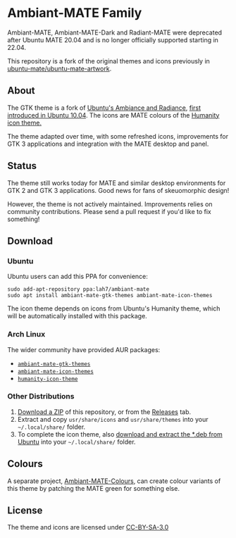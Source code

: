 # Ambiant-MATE Family

Ambiant-MATE, Ambiant-MATE-Dark and Radiant-MATE were deprecated after
Ubuntu MATE 20.04 and is no longer officially supported starting in 22.04.

This repository is a fork of the original themes and icons previously in
[ubuntu-mate/ubuntu-mate-artwork](https://github.com/ubuntu-mate/ubuntu-mate-artwork/tree/e93de69da28407695903d0f879714c9cce2bb10c).


## About

The GTK theme is a fork of [Ubuntu's Ambiance and Radiance](https://bazaar.launchpad.net/~ubuntu-art-pkg/ubuntu-themes/trunk/files),
[first introduced in Ubuntu 10.04](https://www.omgubuntu.co.uk/2010/02/new-theme-for-ubuntu-10-04-human-theme-dropped).
The icons are MATE colours of the [Humanity icon theme.](https://bazaar.launchpad.net/~elementarydesign/humanity/Humanity/files)

The theme adapted over time, with some refreshed icons, improvements for
GTK 3 applications and integration with the MATE desktop and panel.


## Status

The theme still works today for MATE and similar desktop environments for
GTK 2 and GTK 3 applications. Good news for fans of skeuomorphic design!

However, the theme is not actively maintained. Improvements relies on community
contributions. Please send a pull request if you'd like to fix something!


## Download

### Ubuntu

Ubuntu users can add this PPA for convenience:

    sudo add-apt-repository ppa:lah7/ambiant-mate
    sudo apt install ambiant-mate-gtk-themes ambiant-mate-icon-themes

The icon theme depends on icons from Ubuntu's Humanity theme, which will be
automatically installed with this package.

### Arch Linux

The wider community have provided AUR packages:

* [`ambiant-mate-gtk-themes`](https://aur.archlinux.org/packages/ambiant-mate-gtk-themes)
* [`ambiant-mate-icon-themes`](https://aur.archlinux.org/packages/ambiant-mate-icon-themes)
* [`humanity-icon-theme`](https://aur.archlinux.org/packages/humanity-icon-theme)

### Other Distributions

1. [Download a ZIP](https://github.com/lah7/Ambiant-MATE/archive/refs/heads/master.zip)
of this repository, or from the [Releases](https://github.com/lah7/Ambiant-MATE/releases) tab.
2. Extract and copy `usr/share/icons` and `usr/share/themes` into your `~/.local/share/` folder.
3. To complete the icon theme, also [download and extract the *.deb from Ubuntu](https://packages.ubuntu.com/jammy/humanity-icon-theme) into your `~/.local/share/` folder.


## Colours

A separate project, [Ambiant-MATE-Colours](https://github.com/lah7/Ambiant-MATE-Colours/),
can create colour variants of this theme by patching the MATE green for something else.


## License

The theme and icons are licensed under [CC-BY-SA-3.0](https://creativecommons.org/licenses/by-sa/3.0/)
